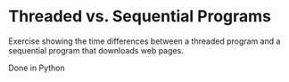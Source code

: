 # Threaded vs. Sequential Programs

Exercise showing the time differences between a threaded program and a sequential program that downloads web pages. 

Done in Python
